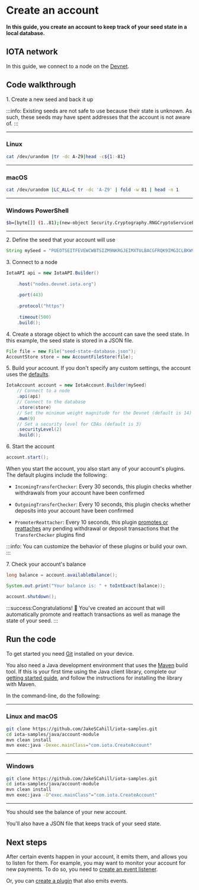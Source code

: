 # Create an account

**In this guide, you create an account to keep track of your seed state in a local database.**

## IOTA network

In this guide, we connect to a node on the [Devnet](root://getting-started/0.1/network/iota-networks.md#devnet).

## Code walkthrough

1\. Create a new seed and back it up

:::info:
Existing seeds are not safe to use because their state is unknown. As such, these seeds may have spent addresses that the account is not aware of.
:::

--------------------
### Linux
```bash
cat /dev/urandom |tr -dc A-Z9|head -c${1:-81}
```
---
### macOS
```bash
cat /dev/urandom |LC_ALL=C tr -dc 'A-Z9' | fold -w 81 | head -n 1
```
---
### Windows PowerShell
```bash
$b=[byte[]] (1..81);(new-object Security.Cryptography.RNGCryptoServiceProvider).GetBytes($b);-join($b|%{[char[]] (65..90+57..57)[$_%27]})
```
--------------------

2\. Define the seed that your account will use

```java
String mySeed = "PUEOTSEITFEVEWCWBTSIZM9NKRGJEIMXTULBACGFRQK9IMGICLBKW9TTEVSDQMGWKBXPVCBMMCXWMNPDX";
```

3\. Connect to a node
   
```java
IotaAPI api = new IotaAPI.Builder()
                    
    .host("nodes.devnet.iota.org")
    
    .port(443)
    
    .protocol("https")
    
    .timeout(500)
    .build();
```

4\. Create a storage object to which the account can save the seed state. In this example, the seed state is stored in a JSON file.

```java
File file = new File("seed-state-database.json");
AccountStore store = new AccountFileStore(file);
```

5\. Build your account. If you don't specify any custom settings, the account uses the [defaults](https://github.com/iotaledger/iota-java/blob/dev/jota/src/main/java/org/iota/jota/config/types/IotaDefaultConfig.java).

```java
IotaAccount account = new IotaAccount.Builder(mySeed)
    // Connect to a node
    .api(api)
    // Connect to the database
    .store(store)
    // Set the minimum weight magnitude for the Devnet (default is 14)
    .mwm(9)
    // Set a security level for CDAs (default is 3)
    .securityLevel(2)
    .build();
```

6\. Start the account

```java
account.start();
```

When you start the account, you also start any of your account's plugins. The default plugins include the following:

- `IncomingTransferChecker`: Every 30 seconds, this plugin checks whether withdrawals from your account have been confirmed

- `OutgoingTransferChecker`: Every 10 seconds, this plugin checks whether deposits into your account have been confirmed

- `PromoterReattacher`: Every 10 seconds, this plugin [promotes or reattaches](root://getting-started/0.1/transactions/reattach-rebroadcast-promote.md) any pending withdrawal or deposit transactions that the `TransferChecker` plugins find 

:::info:
You can customize the behavior of these plugins or build your own.
:::

7\. Check your account's balance

```java
long balance = account.availableBalance();

System.out.print("Your balance is: " + toIntExact(balance));

account.shutdown();
```

:::success:Congratulations! :tada:
You've created an account that will automatically promote and reattach transactions as well as manage the state of your seed.
:::

## Run the code

To get started you need [Git](https://git-scm.com/book/en/v2/Getting-Started-Installing-Git) installed on your device.

You also need a Java development environment that uses the [Maven](https://maven.apache.org/download.cgi) build tool. If this is your first time using the Java client library, complete our [getting started guide](../../getting-started/java-quickstart.md), and follow the instructions for installing the library with Maven.

In the command-line, do the following:

--------------------
### Linux and macOS
```bash
git clone https://github.com/JakeSCahill/iota-samples.git
cd iota-samples/java/account-module
mvn clean install
mvn exec:java -Dexec.mainClass="com.iota.CreateAccount"
```
---
### Windows
```bash
git clone https://github.com/JakeSCahill/iota-samples.git
cd iota-samples/java/account-module
mvn clean install
mvn exec:java -D"exec.mainClass"="com.iota.CreateAccount"
```
--------------------

You should see the balance of your new account.

You'll also have a JSON file that keeps track of your seed state.

## Next steps

After certain events happen in your account, it emits them, and allows you to listen for them. For example, you may want to monitor your account for new payments. To do so, you need to [create an event listener](../java/listen-to-events.md).

Or, you can [create a plugin](../java/create-plugin.md) that also emits events.
